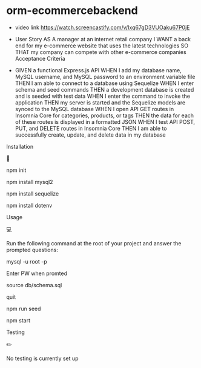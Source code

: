 # orm-ecommercebackend

* video link
  https://watch.screencastify.com/v/Ixq67gD3VUOaku67P0jE

* User Story
AS A manager at an internet retail company
I WANT a back end for my e-commerce website that uses the latest technologies
SO THAT my company can compete with other e-commerce companies
Acceptance Criteria

* GIVEN a functional Express.js API
WHEN I add my database name, MySQL username, and MySQL password to an environment variable file
THEN I am able to connect to a database using Sequelize
WHEN I enter schema and seed commands
THEN a development database is created and is seeded with test data
WHEN I enter the command to invoke the application
THEN my server is started and the Sequelize models are synced to the MySQL database
WHEN I open API GET routes in Insomnia Core for categories, products, or tags
THEN the data for each of these routes is displayed in a formatted JSON
WHEN I test API POST, PUT, and DELETE routes in Insomnia Core
THEN I am able to successfully create, update, and delete data in my database

Installation

💾

npm init

npm install mysql2

npm install sequelize

npm install dotenv

Usage

💻

Run the following command at the root of your project and answer the prompted questions:

mysql -u root -p

Enter PW when promted

source db/schema.sql

quit

npm run seed

npm start

Testing

✏️

No testing is currently set up

